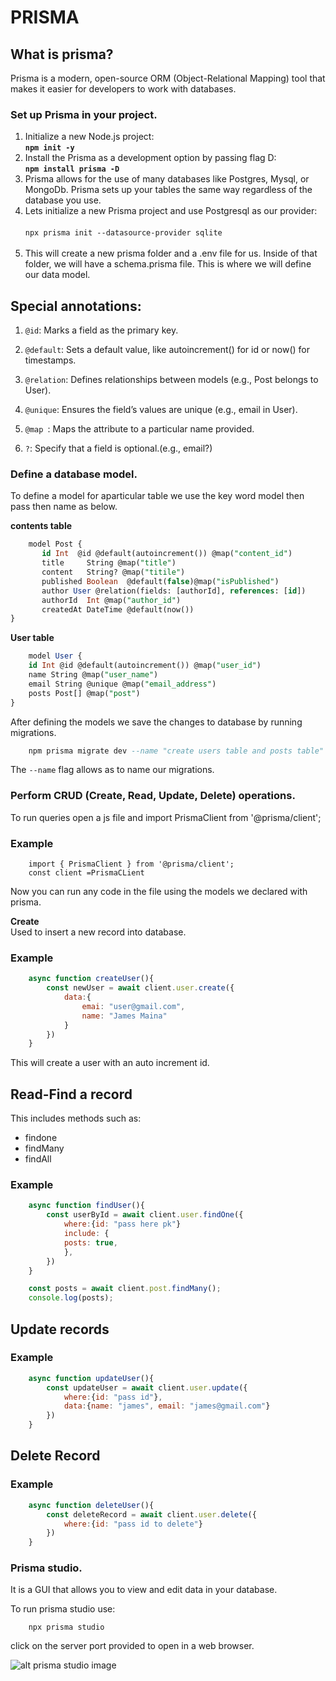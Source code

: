 #   PRISMA
## What is prisma?
Prisma is a modern, open-source ORM (Object-Relational Mapping) tool that makes it easier for developers to work with databases.

### Set up Prisma in your project.

1. Initialize a new Node.js project:<br>
**`npm init -y`**
1. Install the Prisma as a development option by passing flag D:<br>
**`npm install prisma -D`**
1. Prisma allows for the use of many databases like Postgres, Mysql, or MongoDb. Prisma sets up your tables the same way regardless of the database you use. 
1. Lets initialize a new Prisma project and use Postgresql as our provider:<br><br>
`npx prisma init --datasource-provider sqlite` <br><br>
1. This will create a new prisma folder and a .env file for us. Inside of that folder, we will have a schema.prisma file. This is where we will define our data model. 
## Special annotations:

1. `@id`: Marks a field as the primary key.
1. `@default`: Sets a default value, like autoincrement() for id or now() for timestamps.
1. `@relation`: Defines relationships between models (e.g., Post belongs to User).
1. `@unique`: Ensures the field’s values are unique (e.g., email in User).
1. `@map `: Maps the attribute to a particular name provided. 

1. `?`: Specify that a field is optional.(e.g., email?)


### Define a database model.
 To define a model for aparticular table we use the key word model then pass then name as below.

**contents table**

 ```sql
     model Post {
        id Int  @id @default(autoincrement()) @map("content_id")
        title     String @map("title")
        content   String? @map("titile")
        published Boolean  @default(false)@map("isPublished")
        author User @relation(fields: [authorId], references: [id])
        authorId  Int @map("author_id")
        createdAt DateTime @default(now())
}
```

**User table**
```sql
    model User {
    id Int @id @default(autoincrement()) @map("user_id")
    name String @map("user_name")
    email String @unique @map("email_address")
    posts Post[] @map("post")
}
```

After defining the models we save the changes to database by running migrations.

```sql
    npm prisma migrate dev --name "create users table and posts table"

```

The ``` --name ``` flag allows as to name our migrations. 

### Perform CRUD (Create, Read, Update, Delete) operations.

To run queries open a js file and import  PrismaClient  from '@prisma/client';

### Example
```JS
    import { PrismaClient } from '@prisma/client';
    const client =PrismaCLient
```
Now you can run any code in the file using the models we declared with prisma.

**Create** <br>
Used to insert a new record into database.
### Example
```js
    async function createUser(){
        const newUser = await client.user.create({
            data:{
                emai: "user@gmail.com",
                name: "James Maina"                 
            }
        })
    }
```

This will create a user with an auto increment id.

## Read-Find a record
 This includes methods such as:<br>
- findone
- findMany
- findAll
### Example 
```js
    async function findUser(){
        const userById = await client.user.findOne({
            where:{id: "pass here pk"}
            include: {
            posts: true,
            },
        })
    }
```
```js
    const posts = await client.post.findMany();
    console.log(posts);
```

## Update records <br>

### Example
```js
    async function updateUser(){
        const updateUser = await client.user.update({
            where:{id: "pass id"},
            data:{name: "james", email: "james@gmail.com"}
        })
    }
```

## Delete Record <br>

### Example
```js
    async function deleteUser(){
        const deleteRecord = await client.user.delete({
            where:{id: "pass id to delete"}
        })
    }
```

### Prisma studio.

It is a GUI that allows you to view and edit data in your database.

To run prisma studio use:<br>
```
    npx prisma studio
```

click on the server port provided to open in a web browser.


![alt prisma studio image](https://miro.medium.com/v2/resize:fit:4800/format:webp/1*nNW4FkhZbCWEoWVf-30JSg.png)

